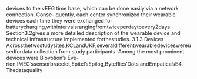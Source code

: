 devices to the vEEG time base, which can be done easily via a network connection. Conse-
quently, each center synchronized their wearable devices each time they were exchanged for
batterycharging,withintervalsrangingfromtwiceperdaytoevery2days. Section3.2gives
a more detailed description of the wearable device and technical infrastructure implemented
forthestudies.
3.1.3 Devices
Acrossthetwostudysites,KCLandUKF,severaldifferentwearabledeviceswereusedfordata
collection from study participants. Among the most prominent devices were Biovotion’s Eve-
rion,IMEC’ssensorbracelet,Epitel’sEpilog,Byteflies’Dots,andEmpatica’sE4. Thedataquality